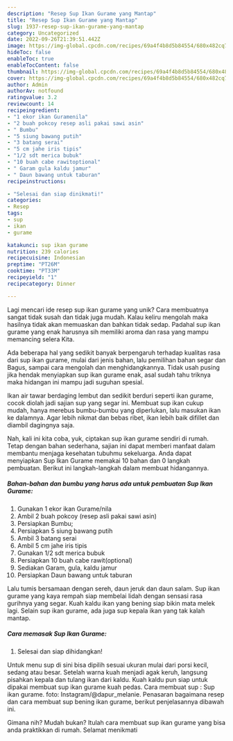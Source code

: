 ```yaml
---
description: "Resep Sup Ikan Gurame yang Mantap"
title: "Resep Sup Ikan Gurame yang Mantap"
slug: 1937-resep-sup-ikan-gurame-yang-mantap
category: Uncategorized
date: 2022-09-26T21:39:51.442Z
image: https://img-global.cpcdn.com/recipes/69a4f4b8d5b84554/680x482cq70/sup-ikan-gurame-foto-resep-utama.jpg
hideToc: false
enableToc: true
enableTocContent: false
thumbnail: https://img-global.cpcdn.com/recipes/69a4f4b8d5b84554/680x482cq70/sup-ikan-gurame-foto-resep-utama.jpg
cover: https://img-global.cpcdn.com/recipes/69a4f4b8d5b84554/680x482cq70/sup-ikan-gurame-foto-resep-utama.jpg
author: Admin
authorAv: notfound
ratingvalue: 3.2
reviewcount: 14
recipeingredient:
- "1 ekor ikan Guramenila"
- "2 buah pokcoy resep asli pakai sawi asin"
- " Bumbu"
- "5 siung bawang putih"
- "3 batang serai"
- "5 cm jahe iris tipis"
- "1/2 sdt merica bubuk"
- "10 buah cabe rawitoptional"
- " Garam gula kaldu jamur"
- " Daun bawang untuk taburan"
recipeinstructions:

- "Selesai dan siap dinikmati!"
categories:
- Resep
tags:
- sup
- ikan
- gurame

katakunci: sup ikan gurame 
nutrition: 239 calories
recipecuisine: Indonesian
preptime: "PT26M"
cooktime: "PT33M"
recipeyield: "1"
recipecategory: Dinner

---
```





Lagi mencari ide resep sup ikan gurame yang unik? Cara membuatnya sangat tidak susah dan tidak juga mudah. Kalau keliru mengolah maka hasilnya tidak akan memuaskan dan bahkan tidak sedap. Padahal sup ikan gurame yang enak harusnya sih memiliki aroma dan rasa yang mampu memancing selera Kita.





Ada beberapa hal yang sedikit banyak berpengaruh terhadap kualitas rasa dari sup ikan gurame, mulai dari jenis bahan, lalu pemilihan bahan segar dan Bagus, sampai cara mengolah dan menghidangkannya. Tidak usah pusing jika hendak menyiapkan sup ikan gurame enak,      asal sudah tahu triknya maka hidangan ini mampu jadi suguhan spesial.














Ikan air tawar berdaging lembut dan sedikit berduri seperti ikan gurame, cocok diolah jadi sajian sup yang segar ini. Membuat sup ikan cukup mudah, hanya merebus bumbu-bumbu yang diperlukan, lalu masukan ikan ke dalamnya. Agar lebih nikmat dan bebas ribet, ikan lebih baik difillet dan diambil dagingnya saja.






Nah, kali ini kita coba, yuk, ciptakan sup ikan gurame sendiri di rumah. Tetap dengan bahan sederhana, sajian ini dapat memberi manfaat dalam membantu menjaga kesehatan tubuhmu sekeluarga. Anda dapat menyiapkan Sup Ikan Gurame memakai 10 bahan dan 0 langkah pembuatan. Berikut ini langkah-langkah dalam membuat hidangannya.

<!--inarticleads1-->

##### Bahan-bahan dan bumbu yang harus ada untuk pembuatan Sup Ikan Gurame:

1. Gunakan 1 ekor ikan Gurame/nila
1. Ambil 2 buah pokcoy (resep asli pakai sawi asin)
1. Persiapkan  Bumbu;
1. Persiapkan 5 siung bawang putih
1. Ambil 3 batang serai
1. Ambil 5 cm jahe iris tipis
1. Gunakan 1/2 sdt merica bubuk
1. Persiapkan 10 buah cabe rawit(optional)
1. Sediakan  Garam, gula, kaldu jamur
1. Persiapkan  Daun bawang untuk taburan


Lalu tumis bersamaan dengan sereh, daun jeruk dan daun salam. Sup ikan gurame yang kaya rempah siap membelai lidah dengan sensasi rasa gurihnya yang segar. Kuah kaldu ikan yang bening siap bikin mata melek lagi. Selain sup ikan gurame, ada juga sup kepala ikan yang tak kalah mantap. 

<!--inarticleads2-->

##### Cara memasak Sup Ikan Gurame:


1. Selesai dan siap dihidangkan!

Untuk menu sup di sini bisa dipilih sesuai ukuran mulai dari porsi kecil, sedang atau besar. Setelah warna kuah menjadi agak keruh, langsung pisahkan kepala dan tulang ikan dari kaldu. Kuah kaldu pun siap untuk dipakai membuat sup ikan gurame kuah pedas. Cara membuat sup : Sup ikan gurame. foto: Instagram/@dapur_melanie. Penasaran bagaimana resep dan cara membuat sup bening ikan gurame, berikut penjelasannya dibawah ini. 

Gimana nih? Mudah bukan? Itulah cara membuat sup ikan gurame yang bisa anda praktikkan di rumah. Selamat menikmati
